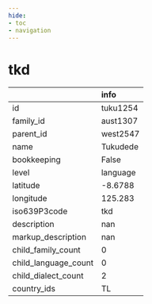 ```yaml
---
hide:
- toc
- navigation
---
```

# tkd
|                      | info     |
|:---------------------|:---------|
| id                   | tuku1254 |
| family_id            | aust1307 |
| parent_id            | west2547 |
| name                 | Tukudede |
| bookkeeping          | False    |
| level                | language |
| latitude             | -8.6788  |
| longitude            | 125.283  |
| iso639P3code         | tkd      |
| description          | nan      |
| markup_description   | nan      |
| child_family_count   | 0        |
| child_language_count | 0        |
| child_dialect_count  | 2        |
| country_ids          | TL       |